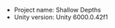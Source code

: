 <!-- UNITY CODE ASSIST INSTRUCTIONS START -->
- Project name: Shallow Depths
- Unity version: Unity 6000.0.42f1
<!-- UNITY CODE ASSIST INSTRUCTIONS END -->